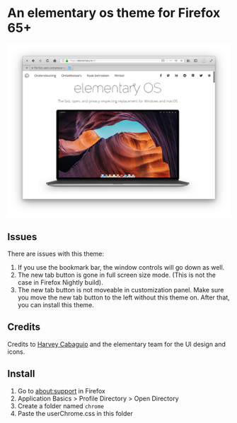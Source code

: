 # An elementary os theme for Firefox 65+

![Screenshot](screenshot_4.png)

## Issues
There are issues with this theme: 
1. If you use the bookmark bar, the window controls will go down as well.
2. The new tab button is gone in full screen size mode. (This is not the case in Firefox Nightly build).
3. The new tab button is not moveable in customization panel. Make sure you move the new tab button to the left without this theme on. After that, you can install this theme.

## Credits
Credits to [Harvey Cabaguio](https://github.com/harveycabaguio/firefox-elementary-theme) and the elementary team for the UI design and icons.

## Install
1. Go to [about:support](about:support) in Firefox
2. Application Basics > Profile Directory > Open Directory
3. Create a folder named `chrome`
4. Paste the userChrome.css in this folder
